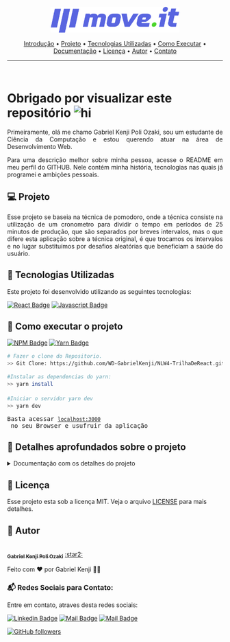 <p align="center" id="introducao">
   <img src="./public/logo-full.svg" alt="Move It" width="300"/>
</p>

<p align="center">
 <a href="#introducao">Introdução</a> •
 <a href="#projeto">Projeto</a> •
 <a href="#tecnologias">Tecnologias Utilizadas</a> • 
 <a href="#execucao">Como Executar</a> • 
 <a href="#documentacao">Documentação</a> • 
 <a href="#licenca">Licença</a> •
 <a href="#autor">Autor</a> •
 <a href="#contato">Contato</a> 
</p>

--------------------------- 

<br>

# <Strong> Obrigado por visualizar este repositório </Strong> <img src="https://user-images.githubusercontent.com/1303154/88677602-1635ba80-d120-11ea-84d8-d263ba5fc3c0.gif" width="28px" alt="hi">

<p align="justify"> Primeiramente, olá me chamo Gabriel Kenji Poli Ozaki, sou um estudante de Ciência da Computação e estou querendo atuar na área de Desenvolvimento Web. </p>

<p align="justify"> Para uma descrição melhor sobre minha pessoa, acesse o README em meu perfil do GITHUB. Nele contém minha história, tecnologias nas quais já programei e ambições pessoais. </p>

## :computer: <strong id="projeto"> Projeto </strong>

<p align="justify"> Esse projeto se baseia na técnica de pomodoro, onde a técnica consiste na utilização de um cronometro para dividir o tempo em períodos de 25 minutos de produção, que são separados por breves intervalos, mas o que difere esta aplicação sobre a técnica original, é que trocamos os intervalos e no lugar substituímos por desafios aleatórias que beneficiam a saúde do usuário. </p>

## :rocket: <Strong id="tecnologias"> Tecnologias Utilizadas </Strong>

<p align="justify"> Este projeto foi desenvolvido utilizando as seguintes tecnologias: </p>

[![React Badge](https://img.shields.io/badge/-React-61DBFB?style=for-the-badge&labelColor=black&logo=react&logoColor=61DBFB)](https://reactjs.org/)  [![Javascript Badge](https://img.shields.io/badge/-Javascript-F0DB4F?style=for-the-badge&labelColor=black&logo=javascript&logoColor=F0DB4F)](https://www.javascript.com/)

## :runner: <strong id="execucao"> Como executar o projeto </strong>

[![NPM Badge](https://img.shields.io/badge/npm-6.14.11-brightgreen)](https://nodejs.org/en/download/) [![Yarn Badge](https://img.shields.io/badge/yarn-1.22.5-brightgreen)](https://classic.yarnpkg.com/en/docs/install/#windows-stable)

```bash
# Fazer o clone do Repositorio.
>> Git Clone: https://github.com/WD-GabrielKenji/NLW4-TrilhaDeReact.git
```

```bash
#Instalar as dependencias do yarn: 
>> yarn install

#Iniciar o servidor yarn dev
>> yarn dev
```
<pre>
Basta acessar <a href="http://localhost:3000" rel="nofollow"><code>localhost:3000</code></a> no seu Browser e usufruir da aplicação
</pre>


## :book: <strong id="documentacao"> Detalhes aprofundados sobre o projeto </strong>

<details>
<summary>
  Documentação com os detalhes do projeto
</summary>

<br>

<p align="justify"> Esta aplicação foi desenvolvida, através de um <strong>evento online</strong> feito pela <strong>Rocketseat</strong>, chamado de <strong> NLW (Next Level Week)</strong>. A quarta edição do NLW na <strong>trilha de React</strong>, desenvolvemos a aplicação que teve como nome inicial, chamado de <strong>“move.it"</strong>. Ideia desse projeto se baseia na técnica de pomodoro criado por Francesco Cirillo no final dos anos 1980, onde a técnica consiste na    <strong>utilização de um cronometro para dividir o trabalho em períodos de 25 minutos de produção, separados por breves intervalos, mas o diferencial sobre essa técnica é que em nossa aplicação trocamos os intervalos e no lugar substituímos por desafios aleatórias que beneficiam a saúde do usuário.</strong> </p>

<p align="justify"> Nela utilizamos o <strong>contexto de desenvolvimento de uma API REST</strong>, permitindo com que nossa aplicação tenha acessos a <strong>múltiplos clientes distintos</strong>, que possam utilizar, tanto dispositivos desktops, como dispositivos mobiles no mesmo servidor, onde devolve um response no formato JSON, de uma maneira que os dois compreendam para realizar a transformação da interface até a visualização do usuário. Utilizamos a <strong>biblioteca React</strong>, para além de ajudar o browser nas criações da interface, <strong>deixarmos a aplicação mais fluida ou flexível para consumir o HTML, CSS e JS</strong>, e como <strong>ambiente de desenvolvimento</strong> usamos o <strong>Node.js</strong> para construir a aplicação utilizando React. </p>

<p align="justify"> <strong>Adicionamos o TS (TypeScript) sobre o JS (JavaScript)</strong> para darmos uma tipagem estática, onde o que for atribuído a tipagem definida, necessita obrigatoriamente ser seguido ao formato descrito. <strong>Gerando assim, um alto desenvolvimento, pois não precisamos fazer testes de validações nas funções ou qualquer outra funcionabilidade tipada presente nos códigos, resultando em uma checagem estática de tipos (checagem durante o desenvolvimento da aplicação).</strong> </p>

<p align="justify"> <strong>Dividimos a aplicação em componentes</strong> para deixa-la mais legível, na forma do reaproveitamento de código, onde no React tudo é feito através de componentes. Também utilizamos para escrever trechos em HTML dentro do JS, através de uma função. </p>

<p align="justify"> <strong>Ferramentas utilizadas para auxiliar as instalações dos pacotes</strong> dentro do Node.js foram o <strong>yarn</strong> e <strong>npm</strong>. </p>

<p align="justify"> <strong>Inicialmente dentro da aplicação</strong>, foi instalado o <strong>pacote create-react-app</strong>, que gera a facilitação para a criação de projetos React, onde o browser não consegue compreender a linguagem mais recente do JS moderno, e <strong>adicionando este pacote com suas configurações, podemos converter os códigos para uma maneira que o browser consiga compreende-los</strong>.  </p>

<p align="justify"> <strong>Quando se cria uma aplicação utilizando o “create-react-app”, estamos utilizando uma aplicação com o conceito SPA (Single Page Application)</strong>, que consiste em uma aplicação de uma única página, onde a troca de rotas ocasiona na troca do conteúdo, mas não da página ao todo. <strong>O porem da utilização deste conceito</strong>, é que sites que precisam ser indexados nos motores de busca <strong>apresentam o problema de SEO (Search Engine Optimization), gerando assim problemas com a otimização com os motores de busca ou buscadores, pois alguns deles estão com o JavaScript desabilitado e outros não esperam o tempo da interface ser construída</strong>. No que ocasiona, em não conseguirem coletar informações das aplicações, onde o JS é base tudo da aplicação (principalmente para projetos que utiliza a biblioteca React) ou onde o tempo de espera é atingido. </p>

<p align="justify"> <strong>Para resolvermos esse problema com o conceito SPA na otimização com os motores de busca</strong>, migramos nosso projeto para utilizarmos o conceito SSR (Server Side Rendering)</strong>, irei deixar o link do novo repositório sobre o mesmo projeto, porém, utilizando o conceito SSR como base e com os novos detalhes incrementados: </p>

<a href="https://github.com/WD-GabrielKenji/NLW4-TrilhaDeReact"> Acesse aqui o link do outro Repositório </a>

</details>

## :closed_book: <strong id="licenca"> Licença </strong>

Esse projeto esta sob a licença MIT. Veja o arquivo [LICENSE](LICENSE.md) para mais detalhes.

## :boy: <strong id="autor"> Autor </strong>

<a href="https://github.com/WD-GabrielKenji">
 <img style="border-radius: 50%;" src="https://avatars.githubusercontent.com/u/77596710?s=400&u=70de2ffcac45b9e0db00c828fe785d4a76ac3f65&v=4" width="100px;" alt=""/>
 <br />
 <sub><b>Gabriel Kenji Poli Ozaki</b></sub></a> <a href="https://github.com/WD-GabrielKenji" title="Perfil Github"> :star2: 
</a>


Feito com ❤️ por Gabriel Kenji 👋🏽

### :mailbox_with_mail: <strong id="contato"> Redes Sociais para Contato: </strong>

<p> Entre em contato, atraves desta redes sociais: </p>

[![Linkedin Badge](https://img.shields.io/badge/-Gabriel_Kenji_Poli_Ozaki-0e76a8?style=flat&labelColor=0e76a8&logo=linkedin&logoColor=white)](https://www.linkedin.com/in/wdkenji/)  [![Mail Badge](https://img.shields.io/badge/-@biel.kenjii-C63381?style=flat&labelColor=C63381&logo=instagram&logoColor=white)](https://www.instagram.com/biel.kenjii/)  [![Mail Badge](https://img.shields.io/badge/-g.kenjiJS-c0392b?style=flat&labelColor=c0392b&logo=gmail&logoColor=white)](mailto:g.kenjiJS@gmail.com)

[![GitHub followers](https://img.shields.io/github/followers/WD-GabrielKenji.svg?style=social&label=Follow&maxAge=2592000)](https://github.com/WD-GabrielKenji)
